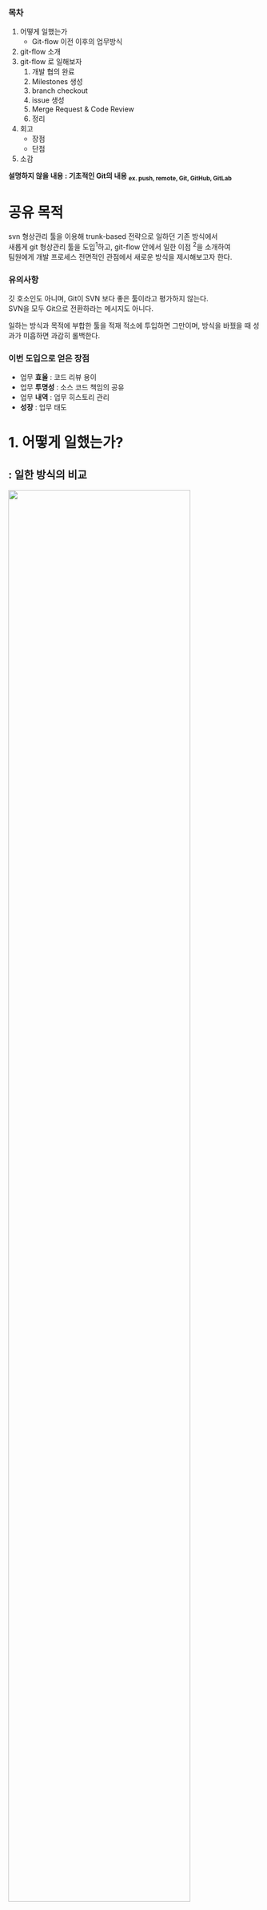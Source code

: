 ### 목차

1. 어떻게 일했는가
    - Git-flow 이전 이후의 업무방식​
2. git-flow 소개
3. git-flow 로 일해보자
    1. 개발 협의 완료
    2. Milestones 생성
    3. branch checkout
    4. issue 생성
    5. Merge Request & Code Review
    6. 정리
4. 회고
    - 장점
    - 단점
5. 소감

**설명하지 않을 내용 : 기초적인 Git의 내용 <sub>ex. push, remote, Git, GitHub, GitLab</sub>**

# 공유 목적

svn 형상관리 툴을 이용해 trunk-based 전략으로 일하던 기존 방식에서  
새롭게 git 형상관리 툴을 도입<sup>1</sup>하고, git-flow 안에서 일한 이점 <sup>2</sup>을 소개하여   
팀원에게 개발 프로세스 전면적인 관점에서 새로운 방식을 제시해보고자 한다.

### 유의사항

깃 호소인도 아니며, Git이 SVN 보다 좋은 툴이라고 평가하지 않는다.  
SVN을 모두 Git으로 전환하라는 메시지도 아니다.

일하는 방식과 목적에 부합한 툴을 적재 적소에 투입하면 그만이며, 방식을 바꿨을 때 성과가 미흡하면 과감히 롤백한다.

### 이번 도입으로 얻은 장점

- 업무 **효율** : 코드 리뷰 용이
- 업무 **투명성** : 소스 코드 책임의 공유
- 업무 **내역** : 업무 히스토리 관리
- **성장** : 업무 태도

# 1. 어떻게 일했는가?

## : 일한 방식의 비교

<img src="img_9.png"  width="85%"/>


준비과정 부터 개발, 배포에 이르기 까지 개발자들은 공통적으로 위와 같은 항목을 수행한다.

항목별 툴이 재각각이거나,  
중요한 업무임에도 하지 않는 업무들 <sup>코드리뷰,협업</sup>이 있었고,

GitLab 을 통해 하나의 채널에서 필수 업무를 모두 수행가능케 했다.

**그러나 테스트 과정이 존재하지 않기 때문에 여전히 리스크는 존재한다.**

# 2. git-flow 소개

### git-flow?

git을 활용하여 협업하는 업무 flow를 브랜치 기반의 정책으로 진행하는 것으로 git-flow 의 변형으로 **GitHub**-flow, **GiLab**-flow 등이 존재한다.   
이 업무모듈은 모두 각자의 브랜치 정책에 기반을 두는 것이 핵심이다.

Git-flow 보다 GiHub-flow 가 더 간단하고, GitLab-flow 는 상대적으로 GitHub-flow에 기능을 더했다.  
GitLab의 기능들과 유기적으로 움직일 수 있도록 하기 위함이다. <sub>브랜치명에 이슈번호를 붙인다던가..<sub>

사용하는 Git 서비스에 따라 각 flow 를 지키는게 정석처럼 보이겠으나, 본인은 Git-flow에 필요한 브랜치만 추려서 도입해보았다.  
**업무 세분화, 협업 인원 증가, 단계별 추가 자동화 필요성** 등에 따라 각 flow 를 적절히 변형하여 사용히 가능하겠다.

이번 도입에 본인은 아래 우아한 형제들의 Git-flow 도입 레퍼런스를 적극 참고했다.

[Blog : 우린 Git-flow를 사용하고 있어요](https://techblog.woowahan.com/2553/)

<img width="1530" alt="image" src="https://github.com/gihyeon6394/yoons-review-monthly/assets/53042858/bc6e7d9d-afdf-49ca-acfd-0547b30f5eab">

#### git-flow 의 브랜치 정책

- master : 마스터, 리포지터리의 기준, 배포 가능
- develop : 다음 릴리즈를 위해 개발 중
- feature : develop 에서 checkout 하여 기능 개발
- release : 배포하기 이전에 (master에 가기 전) 대기
- hotfix : 배포된 이후 긴급 버그를 수정

### 나의 브랜치 정책

- master : 언제든 배포가 가능한 배포된 가장 최신 버전
- develop : 현재 개발 중인 버전
- feature : develop 에서 checkout 하여 현재 개발 중인 Task의 세부
    - ex. feat/login-layout, feat/login-css, feat/login-api
- **release 와 hotfix 는 운영 시 필요에 따라 만들면 된다고 판단**

# 3. git-flow 로 일해보자

## 1. 개발 협의 완료

이러쿵 저러쿵 사내 소통 채널 <sup>Outlook, Teams, Jandi, Slack, PowerPoint, SpreadSheet</sup>을 통해 이번 개발 Task가 정해졌다.  
요구사항이 정해졌으니 개발자들끼리 개발을 시작해보자

## 2. milestones 생성

마일스톤은 이벤트이다. 이 이벤트는 단순 Task, 레거시 개선, 신규 프로젝트등 레벨이 다양하다.

> Milestones?    
> Milestones in GitLab are a way to track issues and merge requests created to achieve a broader goal in a certain
> period of time.    
> Milestones allow you to organize issues and merge requests into a cohesive group, with an optional start date and an
> optional due date.  
> 출처 : GitLab Docs https://docs.gitlab.com/ee/user/project/milestones/

### 나의 업무 지침

- 이슈가 2개 이상 그룹화 가능한 것은 사전에 마일스톤으로 생성한다.
- 시간이 지나서 독립적인 이슈들을 가지고 굳이 마일스톤으로 생성하지 않는다.
- 목표일 반드시 지정한다.
- 라벨은 필수로 지정하지는 않는다.
- 이슈를 처리할 때 어떤 마일스톤인지 먼저 체크하여 거시적으로 이슈를 파악한다.

## 3. branch checkout

```bash
git checkout develop
## feature branch 생성 (작업 내용 : 레이아웃 수정)
git checkout -b feat/layout                                  
```

<img src="img_8.png"  width="50%"/>

## 4. issue 생성

개발이 진행되는 중 이슈가 발생하면 GitLab Issues 를 생성하여 공유하고, 코멘트한다.

- 마일스톤과 연동되며
- 이슈 별로 코멘트를 통해 소통하고
- 업무 히스토리를 마일스톤과 연동된 이슈별로 그룹화하여 히스토리를 남길 수 있다.

#### 이슈의 활용도

- 다른 작업 <sup>마일스톤, 이슈, 커밋</sup>들과 유기적으로 연동하여 이슈를 생성하고 소통
- 이슈에 대한 소통 시 적절한 근거 <sup>레퍼런스, 그림, 파일</sup>를 제시
- 이슈별로 그룹화하여 히스토리를 남길 수 있음
- **@** <sup>멘션</sup>을 통해 다른 조직원에게 이슈 참여를 요청한다

### 나의 업무 지침

- 혼자 해결할 수 있는 이슈도 먼저 GitLab 의 이슈에 등록한다.
    - 혼자 해결할 거같다고 생각해도 누군가 와서 참견하여 더 좋은 이슈 해결방안이 제시 가능하다.
- 다른 사람의 이슈에 코멘트할 때는 적절한 레퍼런스를 제시한다.
    - a는 다들 b처럼 하니까 b로 수정해주세요 (X)
    - a는 xx 이유로 b로 하는게 어떨까요? 제가 참고한 레퍼런스를 남겨드립니다. (O)
- @ <sup>멘션</sup> 을 적극 활용하여 투입되지 않은 조직원에게도 도움을 요청한다.
- 커밋, 이슈, 마일스톤 등과 유기적으로 연동시켜 다른 사람이 이슈를 파악할 때 도움이 되도록 한다.

## 5. Merge Request & Code Review

Merge Request 는 개발자가 작업한 내용에 대한 source 병합 요청이다.  
MR은 다음 내용을 내포한다.

- commit list : 내가 커밋한 내역
- description of the request : 내가 작업한 내용에 대한 설명
- **request of CODE REVIEW : 코드리뷰 요청**

> Merge requests?  
> To incorporate changes from a source branch to a target branch, you use a merge request (MR).
> When you open a merge request, you can visualize and collaborate on the changes before merge. Merge requests include:
>
> - A description of the request.
> - Code changes and inline code reviews.
> - Information about CI/CD pipelines.
> - A comment section for discussion threads.
> - The list of commits.
>
> 출처 : GitLab Docs https://docs.gitlab.com/ee/user/project/merge_requests/

### 나의 업무 지침

- MR은 내가 작업한 내역을 소스 배린치에 머지를 요청하는 것이다.
- 요청 대상은 다른 개발자이다.
- 개발자는 요청에 대한 응답으로 코드리뷰 <sup>1</sup>, 머지 승인 <sup>2</sup>이 가능하다.
- MR 내용의 가독성 확보
    - 평소 커밋 메시지는 조직의 commit convention rule 에 따름
    - MR 이전 커밋 히스토리를 깔끔히 정리
- MR 리뷰 내용을 가볍게
    - MR 의 리뷰할 내용이 많으면 피곤하다
    - 코드리뷰는 MR 이전에도 언제든 진행
        - 커밋 이벤트 발생 시 언제든 해당 커밋에 대해 리뷰 요청
- MR 승인자로 지정 받은 사람은 반드시 MR 리뷰에 참여한다.

## 6. 정리
    
<img width="1404" alt="image" src="https://github.com/gihyeon6394/book/assets/53042858/3363645b-5871-4dfe-8893-a42463636010">

# 4. 회고

## 장점 : 이렇게 해서 무엇이 좋았나

- 업무 효율
- 업무 투명성
- 업무 내역
- 성장

### 업무효율 : 코드리뷰

코드리뷰의 필요성을 논하는 것이 아닌, 코드리뷰를 진행하기로 했다면  
코드리뷰의 진행 방법 <sup>1</sup>  , 코드리뷰와 업무의 연결 방안<sup>2</sup>  
을 고민해볼만 하다.

#### GitLab 에서 진행한 코드리뷰 장점이다.

1. 코드리뷰에 형식이 자유로움
    - 링크, 사진, 첨부파일 등을 리뷰에 추가
    - 소스 line 별로 리뷰가 가능
2. 리뷰 시점은 각자 알아서
    - 리뷰시간을 정할 필요 없이, 개인의 스케줄에 맞게 들어가 리뷰
3. 리뷰 내용에 히스토리
    - 리뷰 내용은 히스토리로 남아 언제든 다시 복기
    - 리뷰에 참여하지 않아도, 리뷰 모니터링
4. 리뷰 결과가 소프트웨어에 반영
    - 리뷰 내용과 승인 여부에 따라 merge 승인이 결정
    - 따라서 개발-리뷰요청-코드리뷰-승인-소스 반영 의 과정이 자연스럽게 시스템에서 가능

### 업무 투명성 : 소스 코드 책임의 공유

프로덕트에 참여한 개발자만이 소스에 책임이 있을까.    
프리랜서라면 그럴 수 있다고 생각한다.  
그러나, 팀이라면 팀원 전체가 소스에 대해 공감하고, 공유해야한다고 생각한다.

그렇지 않으면, 팀이어도 옆자리 앉은 팀원의 소스를 볼 일이 있을까?

#### 업무 투명성을 확보한 이유

- 소스 작성자, 소스 리뷰자가 명확
- 그러나 소스의 리뷰 승인자는 MR에 참여한 모두
- 다음 릴리즈의 책임은 MR요청자가 아니라, MR 참여자 모두
- 팀으로서 어플리케이션의 다음 릴리즈 내용을 투명하게 파악하고 공감

### 업무내역 : 업무 히스토리 관리

업무 히스토리 관리를 해야하는 이유?    
개발이 배포되면 일이 끝날 것 같지만, 그렇지 않다. 다시 히스토리를 찾아봐야하고, 배포내용을 뒤지고, 긴급 패치를 하고,....

이 때 히스토리가 시스템화 되어있지 않다면?

1. 사내 메신저 들어가서 Ctrl+F
2. 컨플루언스 들어가서 검색
3. 커밋 히스토리 탐색
4. 개인 업무 일정관리 검색
5. 이메일 검색
6. 구 소통 메신저 검색

#### GitLab 에서 업무 히스토리를 파악할 떄

1. 개발 외의 영역은 사내 tool 을 뒤져보고
2. 개발 단의 히스토리면 GitLab 에 들어와서
    1. Milestone : Task 를 거시적으로 확인
    2. issues : 세부 내용 확인
    3. commit & MR history : 개발자의 상세 작업 내용 확인

### 성장 : 업무 태도

개발자의 본질은 코드를 작성하는 것이다.   
코드를 작성하고 협업해야하는 이 프로세스는 다시금 개발자가 일을 잘한다는 것의 본질이 무엇인지 생각하게 한다.

#### Git-flow 에서 필요한 업무 태도

- 소스는 내가 아닌 우리 팀의 품질
    - 소스에 나를 투영시키지 말라
    - 소스는 누구에 의해서건 바뀔수 있고 누구듣 리뷰할 수 있다
- 리뷰할 때는 감정이 아닌 코드로 전달
    - 소스는 평가 대상이 아니다
    - 소스를 평가하지 말고 개선방안을 코드로서 전달 할 줄 알라
- 근거 혹은 설득력 없는 리뷰내용은 불필요
    - 대충 이렇게들 하니까 따라주세요 같은 리뷰내용(X)
- good or bad 가 아니라 better or not
    - 좋고 나쁘고를 지양하고, 더 나은 것과 그렇지 못한 것을 제시한다

## 단점 : 나의 미숙함?

### git 은 툴이다. 툴에 매몰되지 말 것

깃은 툴에 불과하고 우린 깃을 개발하는 개발자가 아닌 이상 깃에 투입할 리소스는 많지 않다.  
이제는 깃이 기본 기술이고, 모든 회사가 사용중이라고 해도 과언이 아니나  
그럼에도 나의 업무에 도움을 주지 못하고, 깃 자체에 매몰된다면 깃을 잘못 사용하는 것이며 과감히 SVN으로 롤백해도 좋다.  
Git이 오버헤드일 수도 있는지 잘 판단하라.

#### git의 필요조건

- 협업 : 2명 이상의 개발자가 하나의 Milestone 에서 작업
- 코드 리뷰 : 시스템화된 코드리뷰와 그 리뷰내용이 릴리즈 내용에 녹아듬

### 업무 복잡도

개발 단계에서 이루어지는 업무들이 아무래도 복잡하다.  
복잡하다기보다는, 귀찮다.

특히 출중한 시니어는 더 그럴수도 있겠는데, 내 머릿속에서 일어나는 일들을 GitLab 인터페이스로 남겨야하기 떄문이다.  
상대적으로 증가한 이 복잡도에 공감되지 않거나 진짜로 쓸모가 없는 상황이라면 복잡도를 낮춰 가볍게 진행해도 좋다.

#### Git-flow 에서 복잡도를 낮추는 방법

- 브랜치 전략 간소화
    - Git-flow 는 법이나 시스템 강제가 아니다
    - 1명이 작업하는 저장소에서 한명을 위한 브랜치를 계속 만들면서 작업하는 건 오버헤드
- 리뷰 인원 범위 축소
    - 개발팀 전원일 필요 없다
- Git-Lab 컨텐츠 범위 축소
    - Git-Lab으로 협업할 컨텐츠와 아닌 것을 정책으로 구분
- SVN 에서 trunk-based

# 소감

- 프로젝트 업무 히스토리 자체의 중요성
- 
